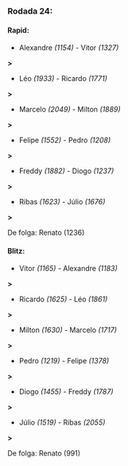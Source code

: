 ### Rodada 24:

#### Rapid:

* Alexandre *(1154)*     -     Vitor *(1327)*

 **>** 
* Léo *(1933)*     -     Ricardo *(1771)*

 **>** 
* Marcelo *(2049)*     -     Milton *(1889)*

 **>** 
* Felipe *(1552)*     -     Pedro *(1208)*

 **>** 
* Freddy *(1882)*     -     Diogo *(1237)*

 **>** 
* Ribas *(1623)*     -     Júlio *(1676)*

 **>** 

De folga: Renato (1236)

#### Blitz:

* Vitor *(1165)*     -     Alexandre *(1183)*

 **>** 
* Ricardo *(1625)*     -     Léo *(1861)*

 **>** 
* Milton *(1630)*     -     Marcelo *(1717)*

 **>** 
* Pedro *(1219)*     -     Felipe *(1378)*

 **>** 
* Diogo *(1455)*     -     Freddy *(1787)*

 **>** 
* Júlio *(1519)*     -     Ribas *(2055)*

 **>** 

De folga: Renato (991)

